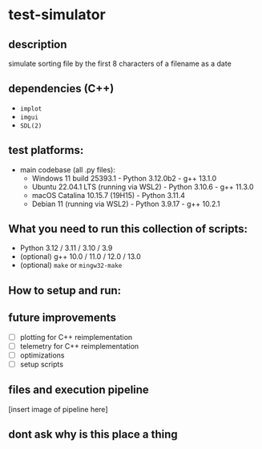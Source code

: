 # test-simulator
## description
simulate sorting file by the first 8 characters of a filename as a date

## dependencies (C++)
- `implot`
- `imgui`
- `SDL(2)`

## test platforms:
- main codebase (all .py files):
  - Windows 11 build 25393.1 - Python 3.12.0b2 - g++ 13.1.0
  - Ubuntu 22.04.1 LTS (running via WSL2) - Python 3.10.6 - g++ 11.3.0
  - macOS Catalina 10.15.7 (19H15) - Python 3.11.4
  - Debian 11 (running via WSL2) - Python 3.9.17 - g++ 10.2.1

## What you need to run this collection of scripts:
- Python 3.12 / 3.11 / 3.10 / 3.9
- (optional) g++ 10.0 / 11.0 / 12.0 / 13.0
- (optional) `make` or `mingw32-make`

## How to setup and run:

## future improvements
- [ ] plotting for C++ reimplementation
- [ ] telemetry for C++ reimplementation
- [ ] optimizations
- [ ] setup scripts

## files and execution pipeline
[insert image of pipeline here]

## dont ask why is this place a thing
